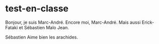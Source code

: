 # test-en-classe

Bonjour, je suis Marc-André.
Encore moi, Marc-André. Mais aussi Erick-Fataki et Sébastien Malo Jean.

Sébastien Aime bien les arachides.
